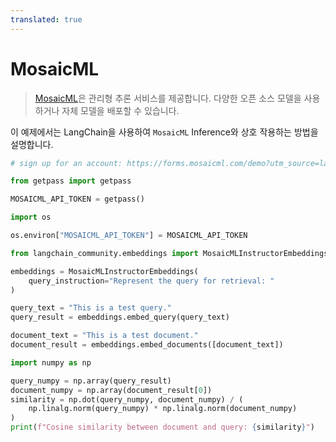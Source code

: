 ```yaml
---
translated: true
---
```


# MosaicML

>[MosaicML](https://docs.mosaicml.com/en/latest/inference.html)은 관리형 추론 서비스를 제공합니다. 다양한 오픈 소스 모델을 사용하거나 자체 모델을 배포할 수 있습니다.

이 예제에서는 LangChain을 사용하여 `MosaicML` Inference와 상호 작용하는 방법을 설명합니다.

```python
# sign up for an account: https://forms.mosaicml.com/demo?utm_source=langchain

from getpass import getpass

MOSAICML_API_TOKEN = getpass()
```

```python
import os

os.environ["MOSAICML_API_TOKEN"] = MOSAICML_API_TOKEN
```

```python
from langchain_community.embeddings import MosaicMLInstructorEmbeddings
```

```python
embeddings = MosaicMLInstructorEmbeddings(
    query_instruction="Represent the query for retrieval: "
)
```

```python
query_text = "This is a test query."
query_result = embeddings.embed_query(query_text)
```

```python
document_text = "This is a test document."
document_result = embeddings.embed_documents([document_text])
```

```python
import numpy as np

query_numpy = np.array(query_result)
document_numpy = np.array(document_result[0])
similarity = np.dot(query_numpy, document_numpy) / (
    np.linalg.norm(query_numpy) * np.linalg.norm(document_numpy)
)
print(f"Cosine similarity between document and query: {similarity}")
```
